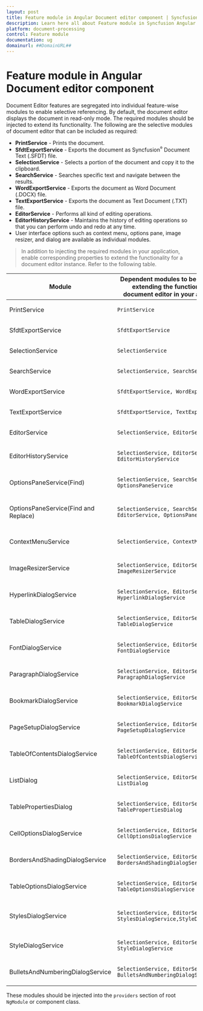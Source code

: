 ```yaml
---
layout: post
title: Feature module in Angular Document editor component | Syncfusion
description: Learn here all about Feature module in Syncfusion Angular Document editor component of Syncfusion Essential JS 2 and more.
platform: document-processing
control: Feature module 
documentation: ug
domainurl: ##DomainURL##
---
```


# Feature module in Angular Document editor component

Document Editor features are segregated into individual feature-wise modules to enable selective referencing. By default, the document editor displays the document in read-only mode. The required modules should be injected to extend its functionality. The following are the selective modules of document editor that can be included as required:
* **PrintService** - Prints the document.
* **SfdtExportService** - Exports the document as Syncfusion<sup style="font-size:70%">&reg;</sup> Document Text (.SFDT) file.
* **SelectionService** - Selects a portion of the document and copy it to the clipboard.
* **SearchService** - Searches specific text and navigate between the results.
* **WordExportService** - Exports the document as Word Document (.DOCX) file.
* **TextExportService** - Exports the document as Text Document (.TXT) file.
* **EditorService** - Performs all kind of editing operations.
* **EditorHistoryService** - Maintains the history of editing operations so that you can perform undo and redo at any time.
* User interface options such as context menu, options pane, image resizer, and dialog are available as individual modules.

>In addition to injecting the required modules in your application, enable corresponding properties to extend the functionality for a document editor instance.
Refer to the following table.

| Module | Dependent modules to be injected for extending the functionality of document editor in your application | Property to enable the functionality for a document editor instance |
|---|---|---|
|PrintService|`PrintService`|`<ejs-documenteditor [enablePrint]=true></ejs-documenteditor>`|
|SfdtExportService|`SfdtExportService`|`<ejs-documenteditor [enableSfdtExport]=true></ejs-documenteditor>`|
|SelectionService|`SelectionService`|`<ejs-documenteditor [enableSelection]=true></ejs-documenteditor>`|
|SearchService|`SelectionService, SearchService`|`<ejs-documenteditor [enableSearch]=true></ejs-documenteditor>`|
|WordExportService|`SfdtExportService, WordExportService`|`<ejs-documenteditor [enableWordExport]=true></ejs-documenteditor>`|
|TextExportService|`SfdtExportService, TextExportService`|`<ejs-documenteditor [enableTextExport]=true></ejs-documenteditor>`|
|EditorService|`SelectionService, EditorService`|`<ejs-documenteditor [isReadOnly]: false [enableEditor]=true></ejs-documenteditor>`|
|EditorHistoryService|`SelectionService, EditorService, EditorHistoryService`|`<ejs-documenteditor [isReadOnly]: false [enableEditor]=true [enableEditorHistory]=true></ejs-documenteditor>`|
|OptionsPaneService(Find)|`SelectionService, SearchService, OptionsPaneService`|`<ejs-documenteditor [enableSearch]=true [enableOptionsPane]=true></ejs-documenteditor>`|
|OptionsPaneService(Find and Replace)|`SelectionService, SearchService, EditorService, OptionsPaneService`|`<ejs-documenteditor [isReadOnly]: false [enableEditor]=true [enableSearch]=true [enableOptionsPane]=true></ejs-documenteditor>`|
|ContextMenuService|`SelectionService, ContextMenuService`|`<ejs-documenteditor [enableSelection]=true [enableContextMenu]=true></ejs-documenteditor>`|
|ImageResizerService|`SelectionService, EditorService, ImageResizerService`|`<ejs-documenteditor [isReadOnly]: false [enableEditor]=true [enableImageResizer]=true></ejs-documenteditor>`|
|HyperlinkDialogService|`SelectionService, EditorService, HyperlinkDialogService`|`<ejs-documenteditor [isReadOnly]: false [enableEditor]=true [enableHyperlinkDialog]=true></ejs-documenteditor>`|
|TableDialogService|`SelectionService, EditorService, TableDialogService`|`<ejs-documenteditor [isReadOnly]: false [enableEditor]=true [enableTableDialog]=true></ejs-documenteditor>`|
|FontDialogService|`SelectionService, EditorService, FontDialogService`|`<ejs-documenteditor [isReadOnly]: false [enableEditor]=true [enableFontDialog]=true></ejs-documenteditor>`|
|ParagraphDialogService|`SelectionService, EditorService, ParagraphDialogService`|`<ejs-documenteditor [isReadOnly]: false [enableEditor]=true [enableParagraphDialog]=true></ejs-documenteditor>`|
|BookmarkDialogService|`SelectionService, EditorService, BookmarkDialogService`|`<ejs-documenteditor [isReadOnly]: false [enableEditor]=true enabl[eBookmarkDialog=true></ejs-documenteditor>`|
|PageSetupDialogService|`SelectionService, EditorService, PageSetupDialogService`|`<ejs-documenteditor [isReadOnly]: false [enableEditor]=true [enablePageSetupDialog]=true></ejs-documenteditor>`|
|TableOfContentsDialogService|`SelectionService, EditorService, TableOfContentsDialogService`|`<ejs-documenteditor [isReadOnly]: false [enableEditor]=true [enableTableOfContentsDialog]=true></ejs-documenteditor>`|
|ListDialog|`SelectionService, EditorService, ListDialog`|`<ejs-documenteditor [isReadOnly]: false [enableEditor]=true [enableListDialog]=true></ejs-documenteditor>`|
|TablePropertiesDialog|`SelectionService, EditorService, TablePropertiesDialog`|`<ejs-documenteditor [isReadOnly]: false [enableEditor]=true [enableTablePropertiesDialog]=true></ejs-documenteditor>`|
|CellOptionsDialogService|`SelectionService, EditorService, CellOptionsDialogService`|`<ejs-documenteditor [isReadOnly]: false [enableEditor]=true [enableTablePropertiesDialog]=true></ejs-documenteditor>`|
|BordersAndShadingDialogService|`SelectionService, EditorService, BordersAndShadingDialogService`|`<ejs-documenteditor [isReadOnly]: false [enableEditor]=true [enableBordersAndShadingDialog]=true></ejs-documenteditor>`|
|TableOptionsDialogService|`SelectionService, EditorService, TableOptionsDialogService`|`<ejs-documenteditor [isReadOnly]: false [enableEditor]=true [enableTableOptionsDialog]=true></ejs-documenteditor>`|
|StylesDialogService|`SelectionService, EditorService, StylesDialogService,StyleDialogService`|`<ejs-documenteditor [isReadOnly]: false [enableEditor]=true [enableStyleDialog]=true ,[enableStylesDialog]=true></ejs-documenteditor>`|
|StyleDialogService|`SelectionService, EditorService, StyleDialogService`|`<ejs-documenteditor [isReadOnly]: false [enableEditor]=true [enableStyleDialog]=true></ejs-documenteditor>`|
|BulletsAndNumberingDialogService|`SelectionService, EditorService, BulletsAndNumberingDialogService`|`<ejs-documenteditor [isReadOnly]: false [enableEditor]=true [enableStyleDialog]=true></ejs-documenteditor>`|

These modules should be injected into the `providers` section of root `NgModule` or component class.